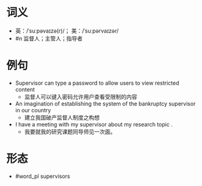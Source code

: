 # 词义
- 英：/ˈsuːpəvaɪzə(r)/； 美：/ˈsuːpərvaɪzər/
- #n 监督人；主管人；指导者
# 例句
- Supervisor can type a password to allow users to view restricted content
	- 监督人可以键入密码允许用户查看受限制的内容
- An imagination of establishing the system of the bankruptcy supervisor in our country
	- 建立我国破产监督人制度之构想
- I have a meeting with my supervisor about my research topic .
	- 我要就我的研究课题同导师见一次面。
# 形态
- #word_pl supervisors
